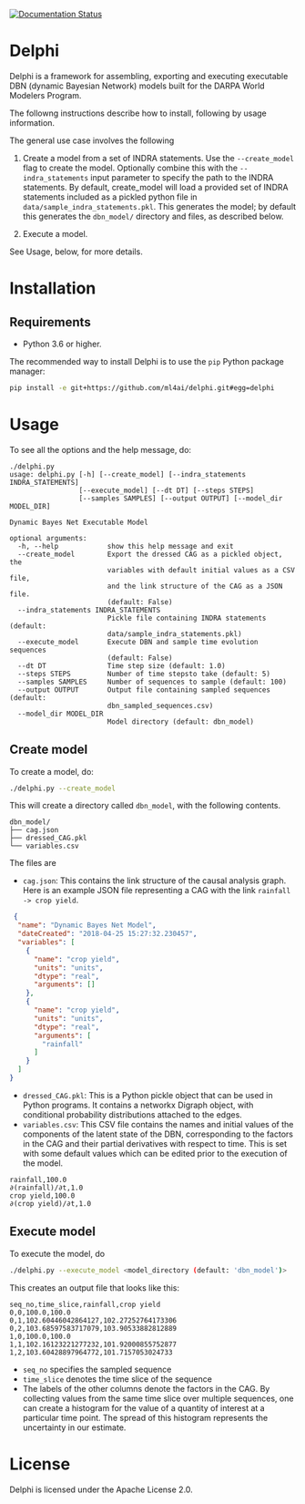[![Documentation Status](https://readthedocs.org/projects/delphi-framework/badge/?version=latest)](http://delphi-framework.readthedocs.io/en/latest/?badge=latest)

# Delphi

Delphi is a framework for assembling, exporting and executing executable DBN (dynamic Bayesian Network) models built for the DARPA World Modelers Program.

The followng instructions describe how to install, following by usage information.

The general use case involves the following

1. Create a model from a set of INDRA statements.  Use the
`--create_model` flag to create the model.  Optionally combine this
with the `--indra_statements` input parameter to specify the path to
the INDRA statements.  By default, create_model will load a provided
set of INDRA statements included as a pickled python file in
`data/sample_indra_statements.pkl`.  This generates the model; by
default this generates the `dbn_model/` directory and files, as
described below.

2. Execute a model.

See Usage, below, for more details.

# Installation

## Requirements

- Python 3.6 or higher.

The recommended way to install Delphi is to use the `pip` Python package
manager:

```bash
pip install -e git+https://github.com/ml4ai/delphi.git#egg=delphi
```

# Usage

To see all the options and the help message, do:

```
./delphi.py
usage: delphi.py [-h] [--create_model] [--indra_statements INDRA_STATEMENTS]
                 [--execute_model] [--dt DT] [--steps STEPS]
                 [--samples SAMPLES] [--output OUTPUT] [--model_dir MODEL_DIR]

Dynamic Bayes Net Executable Model

optional arguments:
  -h, --help            show this help message and exit
  --create_model        Export the dressed CAG as a pickled object, the
                        variables with default initial values as a CSV file,
                        and the link structure of the CAG as a JSON file.
                        (default: False)
  --indra_statements INDRA_STATEMENTS
                        Pickle file containing INDRA statements (default:
                        data/sample_indra_statements.pkl)
  --execute_model       Execute DBN and sample time evolution sequences
                        (default: False)
  --dt DT               Time step size (default: 1.0)
  --steps STEPS         Number of time stepsto take (default: 5)
  --samples SAMPLES     Number of sequences to sample (default: 100)
  --output OUTPUT       Output file containing sampled sequences (default:
                        dbn_sampled_sequences.csv)
  --model_dir MODEL_DIR
                        Model directory (default: dbn_model)

```

## Create model

To create a model, do:

```bash
./delphi.py --create_model
```

This will create a directory called `dbn_model`, with the following contents. 


```shell
dbn_model/
├── cag.json
├── dressed_CAG.pkl
└── variables.csv
```

The files are
- `cag.json`: This contains the link structure of the causal analysis graph.
    Here is an example JSON file representing a CAG with the link `rainfall ->
    crop yield`. 

```json
 {
  "name": "Dynamic Bayes Net Model",
  "dateCreated": "2018-04-25 15:27:32.230457",
  "variables": [
    {
      "name": "crop yield",
      "units": "units",
      "dtype": "real",
      "arguments": []
    },
    {
      "name": "crop yield",
      "units": "units",
      "dtype": "real",
      "arguments": [
        "rainfall"
      ]
    }
  ]
} 
```

- `dressed_CAG.pkl`: This is a Python pickle object that can be used in Python
    programs. It contains a networkx Digraph object, with conditional
    probability distributions attached to the edges.
- `variables.csv`: This CSV file contains the names and initial values of the
    components of the latent state of the DBN, corresponding to the factors in
    the CAG and their partial derivatives with respect to time. This is set with
    some default values which can be edited prior to the execution of the model.


```csv
rainfall,100.0
∂(rainfall)/∂t,1.0
crop yield,100.0
∂(crop yield)/∂t,1.0
```

## Execute model

To execute the model, do

```bash
./delphi.py --execute_model <model_directory (default: 'dbn_model')>
```

This creates an output file that looks like this: 


```csv
seq_no,time_slice,rainfall,crop yield
0,0,100.0,100.0
0,1,102.60446042864127,102.27252764173306
0,2,103.68597583717079,103.90533882812889
1,0,100.0,100.0
1,1,102.16123221277232,101.92000855752877
1,2,103.60428897964772,101.7157053024733
```

- `seq_no` specifies the sampled sequence
- `time_slice` denotes the time slice of the sequence
- The labels of the other columns denote the factors in the CAG. By collecting
    values from the same time slice over multiple sequences, one can create a
    histogram for the value of a quantity of interest at a particular time
    point. The spread of this histogram represents the uncertainty in our
    estimate.


# License 

Delphi is licensed under the Apache License 2.0.
